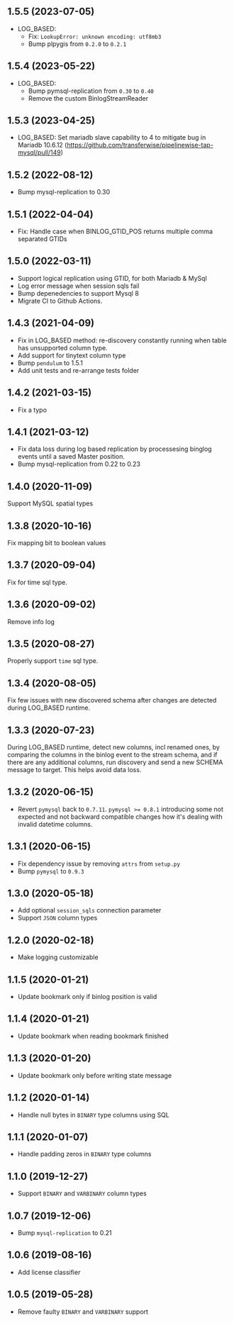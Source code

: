 1.5.5 (2023-07-05)
------------------
* LOG_BASED: 
   * Fix: `LookupError: unknown encoding: utf8mb3`
   * Bump plpygis from `0.2.0` to `0.2.1`
  

1.5.4 (2023-05-22)
------------------
* LOG_BASED: 
   * Bump pymsql-replication from `0.30` to `0.40`
   * Remove the custom BinlogStreamReader


1.5.3 (2023-04-25)
------------------
* LOG_BASED: Set mariadb slave capability to 4 to mitigate bug in Mariadb 10.6.12 (https://github.com/transferwise/pipelinewise-tap-mysql/pull/149)


1.5.2 (2022-08-12)
------------------
* Bump mysql-replication to 0.30


1.5.1 (2022-04-04)
------------------
* Fix: Handle case when BINLOG_GTID_POS returns multiple comma separated GTIDs


1.5.0 (2022-03-11)
------------------
* Support logical replication using GTID, for both Mariadb & MySql 
* Log error message when session sqls fail
* Bump depenedencies to support Mysql 8
* Migrate CI to Github Actions.

1.4.3 (2021-04-09)
------------------
* Fix in LOG_BASED method: re-discovery constantly running when table has unsupported column type.
* Add support for tinytext column type
* Bump `pendulum` to 1.5.1
* Add unit tests and re-arrange tests folder

1.4.2 (2021-03-15)
------------------
* Fix a typo

1.4.1 (2021-03-12)
------------------
* Fix data loss during log based replication by processesing binglog events until a saved Master position.
* Bump mysql-replication from 0.22 to 0.23

1.4.0 (2020-11-09)
------------------
Support MySQL spatial types

1.3.8 (2020-10-16)
------------------
Fix mapping bit to boolean values

1.3.7 (2020-09-04)
------------------
Fix for time sql type.

1.3.6 (2020-09-02)
------------------
Remove info log

1.3.5 (2020-08-27)
------------------
Properly support `time` sql type.

1.3.4 (2020-08-05)
------------------
Fix few issues with new discovered schema after changes are detected during LOG_BASED runtime.

1.3.3 (2020-07-23)
------------------
During LOG_BASED runtime, detect new columns, incl renamed ones, by comparing the columns in the binlog event to the stream schema, and if there are any additional columns, run discovery and send a new SCHEMA message to target. This helps avoid data loss.


1.3.2 (2020-06-15)
-------------------

-  Revert `pymysql` back to `0.7.11`.
   `pymysql >= 0.8.1` introducing some not expected and not backward compatible changes how it's dealing with
   invalid datetime columns.

1.3.1 (2020-06-15)
-------------------

-  Fix dependency issue by removing `attrs` from `setup.py`
-  Bump `pymysql` to `0.9.3`

1.3.0 (2020-05-18)
-------------------

-  Add optional `session_sqls` connection parameter
-  Support `JSON` column types

1.2.0 (2020-02-18)
-------------------

- Make logging customizable

1.1.5 (2020-01-21)
-------------------

- Update bookmark only if binlog position is valid

1.1.4 (2020-01-21)
-------------------

- Update bookmark when reading bookmark finished

1.1.3 (2020-01-20)
-------------------

- Update bookmark only before writing state message

1.1.2 (2020-01-14)
-------------------

- Handle null bytes in `BINARY` type columns using SQL

1.1.1 (2020-01-07)
-------------------

- Handle padding zeros in `BINARY` type columns

1.1.0 (2019-12-27)
-------------------

- Support `BINARY` and `VARBINARY` column types

1.0.7 (2019-12-06)
-------------------

- Bump `mysql-replication` to 0.21

1.0.6 (2019-08-16)
-------------------

- Add license classifier

1.0.5 (2019-05-28)
-------------------

- Remove faulty `BINARY` and `VARBINARY` support
